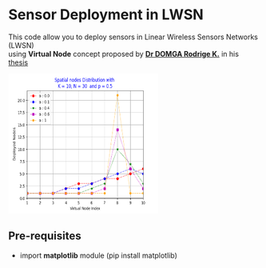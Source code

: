 # Sensor Deployment in LWSN 
This code allow you to deploy sensors in Linear Wireless Sensors Networks (LWSN) <br/>
using <strong>Virtual Node</strong> concept proposed by <strong>[Dr DOMGA Rodrige K.](https://cm.linkedin.com/in/rodrigue-domga-komguem-phd-311b2a20)</strong>
in his [thesis](https://tel.archives-ouvertes.fr/tel-03088530v2/document)

<img src="./resultats_seq1.png" alt="GNU/Linux" width="300" height="280"/>

## Pre-requisites
<ul>
  <li> import <strong>matplotlib</strong> module (pip install matplotlib)</li>
</ul>
